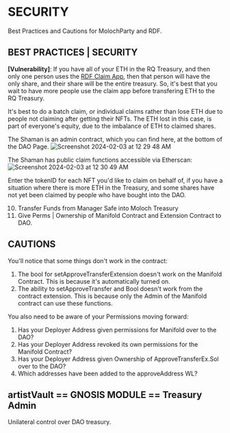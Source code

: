 # SECURITY

Best Practices and Cautions for MolochParty and RDF.

## BEST PRACTICES | SECURITY

**[Vulnerability]**: If you have all of your ETH in the RQ Treasury, and then only one person uses the [RDF Claim App](https://silohaus.github.io/silo-nft-dao-admin/#/molochv3/0xa/0x912aab5913023d20a5dcd17160e6954528433a7f/activate), then that person will have the only share, and their share will be the entire treasury. So, it's best that you wait to have more people use the claim app before transfering ETH to the RQ Treasury.

It's best to do a batch claim, or individual claims rather than lose ETH due to people not claiming after getting their NFTs. The ETH lost in this case, is part of everyone's equity, due to the imbalance of ETH to claimed shares.

The Shaman is an admin contract, which you can find here, at the bottom of the DAO Page.
![Screenshot 2024-02-03 at 12 29 48 AM](https://github.com/SiloHaus/manifold-approveTransfer/assets/54530373/5ebaa9d1-34d6-4be1-833b-fb212dc1e1ba)

The Shaman has public claim functions accessible via Etherscan: 
![Screenshot 2024-02-03 at 12 30 49 AM](https://github.com/SiloHaus/manifold-approveTransfer/assets/54530373/f51e6bdb-520c-4f8a-8b06-3ebbe95faaa1)

Enter the tokenID for each NFT you'd like to claim on behalf of, if you have a situation where there is more ETH in the Treasury, and some shares have not yet been claimed by people who have bought into the DAO.

10) Transfer Funds from Manager Safe into Moloch Treasury
11) Give Perms | Ownership of Manifold Contract and Extension Contract to DAO.

## CAUTIONS

You'll notice that some things don't work in the contract:

1) The bool for setApproveTransferExtension doesn't work on the Manifold Contract. This is because it's automatically turned on.
2) The ability to setApproveTransfer and Bool doesn't work from the contract extension. This is because only the Admin of the Manifold contract can use these functions.

You also need to be aware of your Permissions moving forward:

1) Has your Deployer Address given permissions for Manifold over to the DAO?
2) Has your Deployer Address revoked its own permissions for the Manifold Contract?
3) Has your Deployer Address given Ownership of ApproveTransferEx.Sol over to the DAO?
4) Which addresses have been added to the approveAddress WL?

## artistVault == GNOSIS MODULE == Treasury Admin

Unilateral control over DAO treasury.
